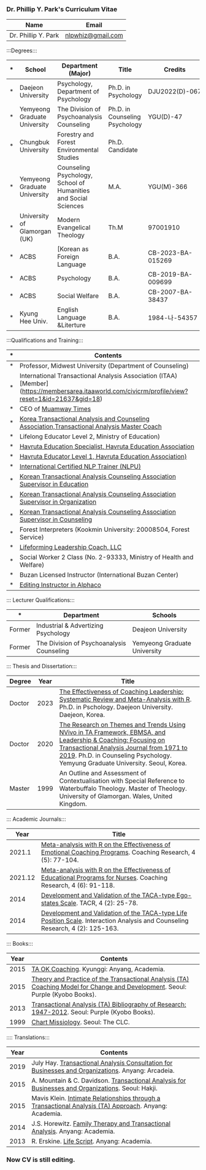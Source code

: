 ### Dr. Phillip Y. Park's Curriculum Vitae ###

|Name|Email|
|---|---|
|Dr. Phillip Y. Park|nlpwhiz@gmail.com|

:::Degrees:::

|*|School|Department (Major)|Title|Credits|
|---|---|---|---|---|
|*|Daejeon University|Psychology, Department of Psychology|Ph.D. in Psychology|DJU2022(D)-067|
|*|Yemyeong Graduate University|The Division of Psychoanalysis Counseling|Ph.D. in Counseling Psychology|YGU(D)-47|
|*|Chungbuk University|Forestry and Forest Environmental Studies|Ph.D. Candidate||
|*| Yemyeong Graduate University| Counseling Psychology, School of Humanities and Social Sciences| M.A.|YGU(M)-366|
|*|University of Glamorgan (UK)|Modern Evangelical Theology|Th.M|97001910|
|*|ACBS|[Korean as Foreign Language|B.A.|CB-2023-BA-015269|
|*|ACBS|Psychology|B.A.|CB-2019-BA-009699|
|*|ACBS|Social Welfare|B.A.|CB-2007-BA-38437|
|*|Kyung Hee Univ.|English Language &Literture|B.A.|1984-나-54357|

:::Qualifications and Training:::

|*|Contents|
|---|---|
|*|Professor, Midwest University (Department of Counseling)|
|*|International Transactional Analysis Association (ITAA) [Member] (https://membersarea.itaaworld.com/civicrm/profile/view?reset=1&id=21637&gid=18)|
|*|CEO of [Muamway Times](https://muamway.net)|
|*|[Korea Transactional Analysis and Counseling Association,Transactional Analysis Master Coach](https://taca.kr/new_2017_html/sub0403.php?search_gubunx=%B1%B3%B7%F9%BA%D0%BC%AE%B8%B6%BD%BA%C5%CD%C4%DA%C4%A1&search_date=&search_sido=&search_name=%B9%DA%BF%EB%B9%CE)|
|*|Lifelong Educator Level 2, Ministry of Education)|
|*|[Havruta Education Specialist, Havruta Education Association](https://cafe.naver.com/havrutaeducation/1993)|
|*|[Havruta Educator Level 1, Havruta Education Association)](https://cafe.naver.com/havrutaeducation/1993)|
|*|[International Certified NLP Trainer (NLPU)](https://www.nlpuniversitypress.com/gtcsessions/listmem.php?memID=965)|
|*|[Korean Transactional Analysis Counseling Association Supervisor in Education](https://taca.kr/new_2017_html/sub0403.php?search_gubunx=%B1%B3%C0%B0%BF%B5%BF%AA%B1%B3%B7%F9%BA%D0%BC%AE%BC%F6%B7%C3%B0%A8%B5%B6%C0%DA&search_date=&search_sido=&search_name=%B9%DA%BF%EB%B9%CE)|
|*|[Korean Transactional Analysis Counseling Association Supervisor in Organization](https://taca.kr/new_2017_html/sub0403.php?search_gubunx=%C1%B6%C1%F7%BF%B5%BF%AAMasterTrainer&search_date=&search_sido=&search_name=%B9%DA%BF%EB%B9%CE)|
|*|[Korean Transactional Analysis Counseling Association Supervisor in Counseling](https://taca.kr/new_2017_html/sub0403.php?search_gubunx=%BB%F3%B4%E3%BF%B5%BF%AA%B1%B3%B7%F9%BA%D0%BC%AE%BC%F6%B7%C3%B0%A8%B5%B6%C0%DA&search_date=&search_sido=&search_name=%B9%DA%BF%EB%B9%CE)|
|*|Forest Interpreters (Kookmin University: 20008504, Forest Service)|
|*|[Lifeforming Leadership Coach, LLC](https://lifeformingcoach.com/)|
|*|Social Worker 2 Class (No. 2-93333, Ministry of Health and Welfare)|
|*|Buzan Licensed Instructor (International Buzan Center)|
|*|[Editing Instructor in Alphaco](https://corp.alpaco.co.kr/)|

::: Lecturer Qualifications:::

|*|Department|Schools|
|---|---|---|
|Former|Industrial & Advertizing Psychology|Deajeon University|
|Former|The Division of Psychoanalysis Counseling|Yemyeong Graduate University|

::: Thesis and Dissertation:::

|Degree|Year|Title|
|---|---|---|
|Doctor|2023|[The Effectiveness of Coaching Leadership: Systematic Review and Meta-Analysis with R](https://www.riss.kr/search/detail/DetailView.do?p_mat_type=be54d9b8bc7cdb09&control_no=db44d62eb467cc81ffe0bdc3ef48d419&keyword=). Ph.D. in Pschology. Daejeon University. Daejeon, Korea.|
|Doctor|2020|[The Research on Themes and Trends Using NVivo in TA Framework, EBMSA, and Leadership & Coaching: Focusing on Transactional Analysis Journal from 1971 to 2019](https://www.riss.kr/search/detail/DetailView.do?p_mat_type=be54d9b8bc7cdb09&control_no=cdd2e96aca8fbfbaffe0bdc3ef48d419&keyword=The%20Research%20on%20Themes%20and%20Trends%20Using%20NVivo). Ph.D. in Counseling Psychology. Yemyung Graduate University. Seoul, Korea.|
|Master|1999|An Outline and Assessment of Contextualisation with Special Reference to Waterbuffalo Theology. Master of Theology. University of Glamorgan. Wales, United Kingdom.|

::: Academic Journals:::

|Year|Title|
|---|---|
|2021.1|[Meta-analysis with R on the Effectiveness of Emotional Coaching Programs](https://www.riss.kr/search/detail/DetailView.do?p_mat_type=1a0202e37d52c72d&control_no=b373ff582345d4c37f7a54760bb41745&keyword=). Coaching Research, 4 (5): 77-104.|
|2021.12|[Meta-analysis with R on the Effectiveness of Educational Programs for Nurses](https://www.riss.kr/search/detail/DetailView.do?p_mat_type=1a0202e37d52c72d&control_no=56f597fd60b258b7b36097776a77e665&keyword=). Coaching Research, 4 (6): 91-118.|
|2014|[Development and Validation of the TACA-type Ego-states Scale](https://scholar.kyobobook.co.kr/file/view?downOrView=pdf&schlrCmdtcode=4050025445818&artlNum=10304397&artlName=TACA%ED%98%95%20%EC%9E%90%EC%95%84%EC%83%81%ED%83%9C%20%ED%8F%89%EC%A0%95%EC%B2%99%EB%8F%84%20%EA%B0%9C%EB%B0%9C%20%EB%B0%8F%20%ED%83%80%EB%8B%B9%ED%99%94%20%EC%97%B0%EA%B5%AC). TACR, 4 (2): 25-78.|
|2014|[Development and Validation of the TACA-type Life Position Scale](https://scholar.kyobobook.co.kr/file/view?downOrView=pdf&schlrCmdtcode=4050025445780&artlNum=10304400&artlName=TACA%ED%98%95%20%EC%9D%B8%EC%83%9D%ED%83%9C%EB%8F%84%20%ED%8F%89%EC%A0%95%EC%B2%99%EB%8F%84%20%EA%B0%9C%EB%B0%9C%20%EB%B0%8F%20%ED%83%80%EB%8B%B9%ED%99%94%20%EC%97%B0%EA%B5%AC). Interaction Analysis and Counseling Research, 4 (2): 125-163.|

::: Books:::

|Year|Contents|
|---|---|
|2015|[TA OK Coaching](https://www.riss.kr/search/detail/DetailView.do?p_mat_type=d7345961987b50bf&control_no=de34df5c136fc1f6ffe0bdc3ef48d419&keyword=). Kyunggi: Anyang, Academia.|
|2015|[Theory and Practice of the Transactional Analysis (TA) Coaching Model for Change and Development](https://product.kyobobook.co.kr/detail/S000060601325). Seoul: Purple (Kyobo Books).|
|2013|[Transactional Analysis (TA) Bibliography of Research: 1947-2012](https://ebook-product.kyobobook.co.kr/dig/epd/ebook/E000003007652). Seoul: Purple (Kyobo Books).|
|1999|[Chart Missiology](https://product.kyobobook.co.kr/detail/S000000589541). Seoul: The CLC.|

:::: Translations:::

|Year|Contents|
|---|---|
|2019|July Hay. [Transactional Analysis Consultation for Businesses and Organizations](https://product.kyobobook.co.kr/detail/S000000896704). Anyang: Arcadeia.|
|2015|A. Mountain & C. Davidson. [Transactional Analysis for Businesses and Organizations](https://product.kyobobook.co.kr/detail/S000001642587). Seoul: Hakji.|
|2015|Mavis Klein. [Intimate Relationships through a Transactional Analysis (TA) Approach](https://product.kyobobook.co.kr/detail/S000000896659). Anyang: Academia.|
|2014|J.S. Horewitz. [Family Therapy and Transactional Analysis](https://product.kyobobook.co.kr/detail/S000000896645). Anyang: Academia.|
|2013|R. Erskine. [Life Script](https://product.kyobobook.co.kr/detail/S000000896635). Anyang: Academia.|


### Now CV is still editing.

